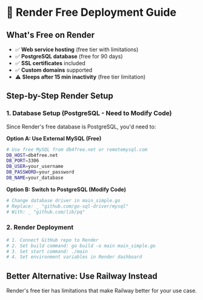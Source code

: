# 🎨 Render Free Deployment Guide

## What's Free on Render
- ✅ **Web service hosting** (free tier with limitations)
- ✅ **PostgreSQL database** (free for 90 days)
- ✅ **SSL certificates** included
- ✅ **Custom domains** supported
- ⚠️ **Sleeps after 15 min inactivity** (free tier limitation)

## Step-by-Step Render Setup

### 1. Database Setup (PostgreSQL - Need to Modify Code)
Since Render's free database is PostgreSQL, you'd need to:

**Option A: Use External MySQL (Free)**
```bash
# Use free MySQL from db4free.net or remotemysql.com
DB_HOST=db4free.net
DB_PORT=3306  
DB_USER=your_username
DB_PASSWORD=your_password
DB_NAME=your_database
```

**Option B: Switch to PostgreSQL (Modify Code)**
```bash
# Change database driver in main_simple.go
# Replace: _ "github.com/go-sql-driver/mysql"
# With: _ "github.com/lib/pq"
```

### 2. Render Deployment
```bash
# 1. Connect GitHub repo to Render
# 2. Set build command: go build -o main main_simple.go  
# 3. Set start command: ./main
# 4. Set environment variables in Render dashboard
```

## Better Alternative: Use Railway Instead
Render's free tier has limitations that make Railway better for your use case.
